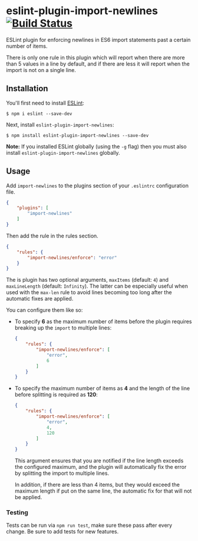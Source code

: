 # eslint-plugin-import-newlines  [![Build Status](https://travis-ci.com/SeinopSys/eslint-plugin-import-newlines.svg?branch=master)](https://travis-ci.com/SeinopSys/eslint-plugin-import-newlines)

ESLint plugin for enforcing newlines in ES6 import statements past a certain number of items.

There is only one rule in this plugin which will report when there are more than 5 values in a line by default, and if there are less it will report when the import is not on a single line.

## Installation

You'll first need to install [ESLint](http://eslint.org):

```
$ npm i eslint --save-dev
```

Next, install `eslint-plugin-import-newlines`:

```
$ npm install eslint-plugin-import-newlines --save-dev
```

**Note:** If you installed ESLint globally (using the `-g` flag) then you must also install `eslint-plugin-import-newlines` globally.

## Usage

Add `import-newlines` to the plugins section of your `.eslintrc` configuration file.

```json
{
    "plugins": [
        "import-newlines"
    ]
}
```

Then add the rule in the rules section.

```json
{
    "rules": {
        "import-newlines/enforce": "error"
    }
}
```

The is plugin has two optional arguments, `maxItems` (default: `4`) and `maxLineLength` (default: `Infinity`). The latter can be especially useful when used with the `max-len` rule to avoid lines becoming too long after the automatic fixes are applied.

You can configure them like so:

* To specify **6** as the maximum number of items before the plugin requires breaking up the `import` to multiple lines:

  ```json
  {
      "rules": {
          "import-newlines/enforce": [
              "error",
              6
          ]
      }
  }
  ```

* To specify the maximum number of items as **4** and the length of the line before splitting is required as **120**:

  ```json
  {
      "rules": {
          "import-newlines/enforce": [
              "error",
              4,
              120
          ]
      }
  }
  ```

  This argument ensures that you are notified if the line length exceeds the configured maximum, and the plugin will automatically fix the error by splitting the import to multiple lines.

  In addition, if there are less than 4 items, but they would exceed the maximum length if put on the same line, the automatic fix for that will not be applied.

### Testing

Tests can be run via `npm run test`, make sure these pass after every change. Be sure to add tests for new features.
